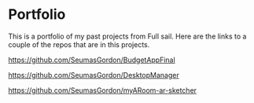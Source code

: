 # Portfolio

This is a portfolio of my past projects from Full sail.
Here are the links to a couple of the repos that are in this projects.

https://github.com/SeumasGordon/BudgetAppFinal

https://github.com/SeumasGordon/DesktopManager

https://github.com/SeumasGordon/myARoom-ar-sketcher
